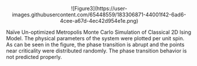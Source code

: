 <p align="center">
![Figure3](https://user-images.githubusercontent.com/65448559/183306871-44001f42-6ad6-4cee-a67d-4ec42d954e1e.png)
<p>
  
Naïve Un-optimized Metropolis Monte Carlo Simulation of Classical 2D Ising Model. The physical parameters of the system were plotted per unit spin. As can be seen in the figure, the phase transition is abrupt and the points near criticality were distributed randomly. The phase transition behavior is not predicted properly.
  
  
  
